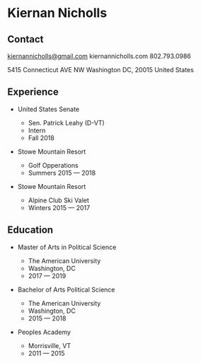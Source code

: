 # Kiernan Nicholls

## Contact

kiernannicholls@gmail.com
kiernannicholls.com
802.793.0986

5415 Connecticut AVE NW
Washington DC, 20015
United States

## Experience

* United States Senate
  - Sen. Patrick Leahy (D-VT)
  - Intern
  - Fall 2018

* Stowe Mountain Resort
  - Golf Opperations
  - Summers 2015 — 2018

* Stowe Mountain Resort
  - Alpine Club Ski Valet
  - Winters 2015 — 2017


## Education

* Master of Arts in Political Science
  - The American University
  - Washington, DC
  - 2017 — 2019

* Bachelor of Arts Political Science
  - The American University
  - Washington, DC
  - 2015 — 2018

* Peoples Academy
  - Morrisville, VT
  - 2011 — 2015
